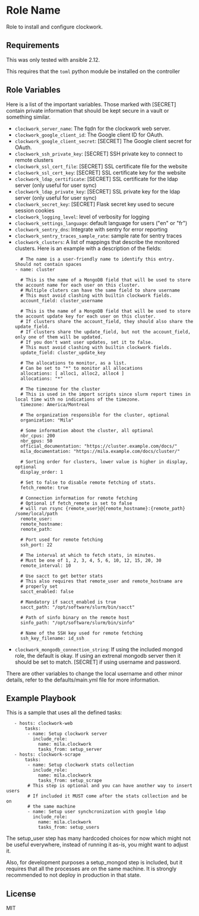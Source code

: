 Role Name
=========

Role to install and configure clockwork.

Requirements
------------

This was only tested with ansible 2.12.

This requires that the `toml` python module be installed on the controller

Role Variables
--------------

Here is a list of the important variables. Those marked with [SECRET]
contain private information that should be kept secure in a vault or
something similar.

 - `clockwork_server_name`: The fqdn for the clockwork web server.
 - `clockwork_google_client_id`: The Google client ID for OAuth.
 - `clockwork_google_client_secret`: [SECRET] The Google client secret for OAuth.
 - `clockwork_ssh_private_key`: [SECRET] SSH private key to connect to remote clusters
 - `clockwork_ssl_cert_file`: [SECRET] SSL certificate file for the website
 - `clockwork_ssl_cert_key`: [SECRET] SSL certificate key for the website
 - `clockwork_ldap_certificate`: [SECRET] SSL certificate for the ldap server (only useful for user sync)
 - `clockwork_ldap_private_key`: [SECRET] SSL private key for the ldap server (only useful for user sync)
 - `clockwork_secret_key`: [SECRET] Flask secret key used to secure session cookies
 - `clockwork_logging_level`: level of verbosity for logging
 - `clockwork_settings_language`: default language for users ("en" or "fr")
 - `clockwork_sentry_dns`: Integrate with sentry for error reporting
 - `clockwork_sentry_traces_sample_rate`: sample rate for sentry traces
 - `clockwork_clusters`: A list of mappings that describe the monitored clusters.
    Here is an example with a description of the fields:
    ```
      # The name is a user-friendly name to identify this entry.  Should not contain spaces
    - name: cluster

      # This is the name of a MongoDB field that will be used to store the account name for each user on this cluster.
      # Multiple cluters can have the same field to share username
      # This must avoid clashing with builtin clockwork fields.
      account_field: cluster_username

      # This is the name of a MongoDB field that will be used to store the account update key for each user on this cluster.
      # If clusters share the account_field, they should also share the update_field.
      # If clusters share the update_field, but not the account_field, only one of them will be updated.
      # If you don't want user updates, set it to false.
      # This must avoid clashing with builtin clockwork fields.
      update_field: cluster_update_key

      # The allocations to monitor, as a list.
      # Can be set to "*" to monitor all allocations
      allocations: [ alloc1, alloc2, alloc4 ]
      allocations: "*"

      # The timezone for the cluster
      # This is used in the import scripts since slurm report times in local time with no indications of the timezone.
      timezone: America/Montreal

      # The organization responsible for the cluster, optional
      organization: "Mila"

      # Some information about the cluster, all optional
      nbr_cpus: 200
      nbr_gpus: 50
      official_documentation: "https://cluster.example.com/docs/"
      mila_documentation: "https://mila.example.com/docs/cluster/"

      # Sorting order for clusters, lower value is higher in display, optional
      display_order: 1

      # Set to false to disable remote fetching of stats.
      fetch_remote: true

      # Connection information for remote fetching
      # Optional if fetch_remote is set to false
      # will run rsync {remote_user}@{remote_hostname}:{remote_path} /some/local/path
      remote_user:
      remote_hostname:
      remote_path:

      # Port used for remote fetching
      ssh_port: 22

      # The interval at which to fetch stats, in minutes.
      # Must be one of 1, 2, 3, 4, 5, 6, 10, 12, 15, 20, 30
      remote_interval: 10

      # Use sacct to get better stats
      # This also requires that remote_user and remote_hostname are
      # properly set
      sacct_enabled: false

      # Mandatory if sacct_enabled is true
      sacct_path: "/opt/software/slurm/bin/sacct"
      
      # Path of sinfo binary on the remote host
      sinfo_path: "/opt/software/slurm/bin/sinfo"
      
      # Name of the SSH key used for remote fetching
      ssh_key_filename: id_ssh 
    ```
  - `clockwork_mongodb_connection_string`: If using the included mongod role, the default is okay.  If using an extrenal mongodb server then it should be set to match.  [SECRET] if using username and password.

There are other variables to change the local username and other minor
details, refer to the defaults/main.yml file for more information.

Example Playbook
----------------

This is a sample that uses all the defined tasks:
```
   - hosts: clockwork-web
       tasks:
        - name: Setup clockwork server
          include_role:
            name: mila.clockwork
            tasks_from: setup_server
   - hosts: clockwork-scrape
       tasks:
        - name: Setup clockwork stats collection
          include_role:
            name: mila.clockwork
            tasks_from: setup_scrape
        # This step is optional and you can have another way to insert users
        # If included it MUST come after the stats collection and be on
        # the same machine
        - name: Setup user synchcronization with google ldap
          include_role:
            name: mila.clockwork
            tasks_from: setup_users
```
The setup_user step has many hardcoded choices for now which might not
be useful everywhere, instead of running it as-is, you might want to
adjust it.

Also, for development purposes a setup_mongod step is included, but it
requires that all the processes are on the same machine. It is
strongly recommended to not deploy in production in that state.

License
-------

MIT
